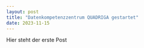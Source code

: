 ```yaml
---
layout: post
title: "Datenkompetenzzentrum QUADRIGA gestartet"
date: 2023-11-15
---
```


Hier steht der erste Post

